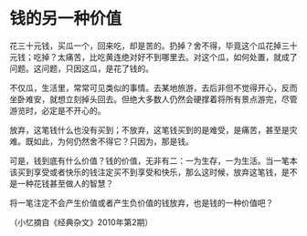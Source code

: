 # 钱的另一种价值

花三十元钱，买瓜一个，回来吃，却是苦的。扔掉？舍不得，毕竟这个瓜花掉三十元钱；吃掉？太痛苦，比吃黄连绝对好不到哪里去。对这个瓜，如何处置，就成了问题。这问题，只因这瓜，是花了钱的。

不仅瓜，生活里，常常可见类似的事情。去某地旅游，去后非但不觉得开心，反而坐卧难安，就想立刻掉头回去。但绝大多数人仍然会硬撑着将所有景点游完，尽管游览时，必定是不开心的。

放弃，这笔钱什么也没有买到；不放弃，这笔钱买到的是难受，是痛苦，甚至是灾难。既如此，为何仍然舍不得它？只因为，那是钱。

可是，钱到底有什么价值？钱的价值，无非有二：一为生存，一为生活。当一笔本该买到享受或者快乐的钱注定买不到享受和快乐，那么这时候，放弃这笔钱，是不是一种花钱甚至做人的智慧？

将一笔注定不会产生价值或者产生负价值的钱放弃，也是钱的一种价值吧？

（小忆摘自《经典杂文》2010年第2期）